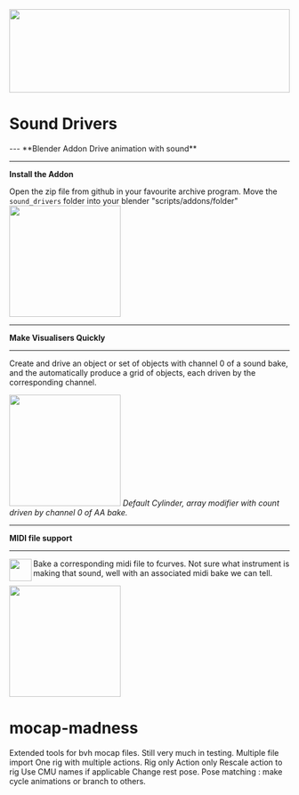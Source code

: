 <img src="https://github.com/batFINGER/sound-bake-drivers/wiki/images/anim.gif"  width="100%" height="150" padding="10" align="center" >
<h1 padding="10">Sound Drivers</h1>
---
**Blender Addon Drive animation with sound**

---

**Install the Addon**

Open the zip file from github in your favourite archive program.  Move the `sound_drivers` folder into your blender  "scripts/addons/folder"
<a href="https://github.com/batFINGER/sound-bake-drivers/wiki/images/install_addon.png"><img src="https://github.com/batFINGER/sound-bake-drivers/wiki/images/install_addon.png" height="200" ></a>

---
**Make Visualisers Quickly**

---

Create and drive an object or set of objects with channel 0 of a sound bake, and the automatically produce a grid of objects, each driven by the corresponding channel.

<a href="https://github.com/batFINGER/sound-bake-drivers/wiki/images/visquick.png"><img src="https://github.com/batFINGER/sound-bake-drivers/wiki/images/visquick.png" height="200" ></a>
_Default Cylinder, array modifier with count driven by channel 0 of AA bake._

---
**MIDI file support**

---

<a href="https://github.com/batFINGER/sound-bake-drivers/wiki/images/install_addon.png"><img src="https://github.com/batFINGER/sound-bake-drivers/wiki/images/midi_icon.png" align="left" height="40" ></a> Bake a corresponding  midi file to fcurves.  Not sure what instrument is making that sound, well with an associated midi bake we can tell.


<a href="https://github.com/batFINGER/sound-bake-drivers/wiki/images/midi2.png"><img src="https://github.com/batFINGER/sound-bake-drivers/wiki/images/midi2.png" height="200" ></a> 


# mocap-madness
Extended tools for bvh mocap files.
Still very much in testing.
Multiple file import
One rig with multiple actions.
Rig only
Action only
Rescale action to rig
Use CMU names if applicable
Change rest pose.
Pose matching : make cycle animations or branch to others.

